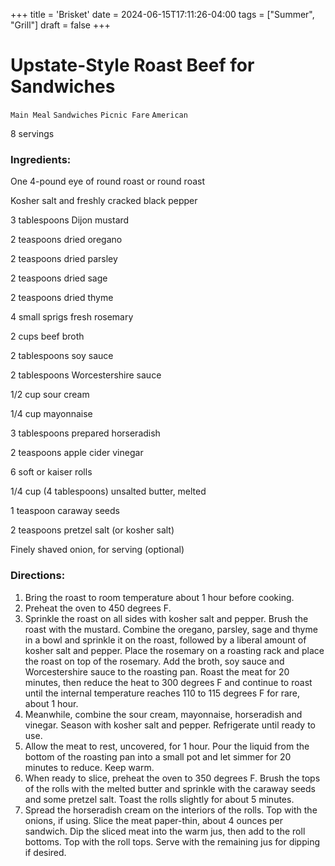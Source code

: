 +++
title = 'Brisket'
date = 2024-06-15T17:11:26-04:00
tags = ["Summer", "Grill"]
draft = false
+++
# Upstate-Style Roast Beef for Sandwiches

`Main Meal` `Sandwiches` `Picnic Fare` `American`

8 servings

### **Ingredients:**

One 4-pound eye of round roast or round roast

Kosher salt and freshly cracked black pepper 

3 tablespoons Dijon mustard 

2 teaspoons dried oregano 

2 teaspoons dried parsley 

2 teaspoons dried sage 

2 teaspoons dried thyme 

4 small sprigs fresh rosemary 

2 cups beef broth 

2 tablespoons soy sauce

2 tablespoons Worcestershire sauce

1/2 cup sour cream 

1/4 cup mayonnaise 

3 tablespoons prepared horseradish 

2 teaspoons apple cider vinegar 

6 soft or kaiser rolls 

1/4 cup (4 tablespoons) unsalted butter, melted 

1 teaspoon caraway seeds 

2 teaspoons pretzel salt (or kosher salt) 

Finely shaved onion, for serving (optional) 

### **Directions:**

1. Bring the roast to room temperature about 1 hour before cooking.
2. Preheat the oven to 450 degrees F.
3. Sprinkle the roast on all sides with kosher salt and pepper. Brush the roast with the mustard. Combine the oregano, parsley, sage and thyme in a bowl and sprinkle it on the roast, followed by a liberal amount of kosher salt and pepper. Place the rosemary on a roasting rack and place the roast on top of the rosemary. Add the broth, soy sauce and Worcestershire sauce to the roasting pan. Roast the meat for 20 minutes, then reduce the heat to 300 degrees F and continue to roast until the internal temperature reaches 110 to 115 degrees F for rare, about 1 hour.
4. Meanwhile, combine the sour cream, mayonnaise, horseradish and vinegar. Season with kosher salt and pepper. Refrigerate until ready to use.
5. Allow the meat to rest, uncovered, for 1 hour. Pour the liquid from the bottom of the roasting pan into a small pot and let simmer for 20 minutes to reduce. Keep warm.
6. When ready to slice, preheat the oven to 350 degrees F. Brush the tops of the rolls with the melted butter and sprinkle with the caraway seeds and some pretzel salt. Toast the rolls slightly for about 5 minutes.
7. Spread the horseradish cream on the interiors of the rolls. Top with the onions, if using. Slice the meat paper-thin, about 4 ounces per sandwich. Dip the sliced meat into the warm jus, then add to the roll bottoms. Top with the roll tops. Serve with the remaining jus for dipping if desired.
